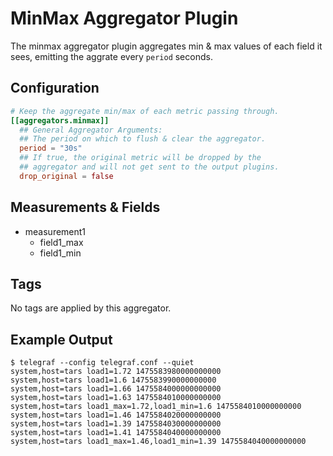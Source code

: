 # MinMax Aggregator Plugin

The minmax aggregator plugin aggregates min & max values of each field it sees,
emitting the aggrate every `period` seconds.

## Configuration

```toml @sample.conf
# Keep the aggregate min/max of each metric passing through.
[[aggregators.minmax]]
  ## General Aggregator Arguments:
  ## The period on which to flush & clear the aggregator.
  period = "30s"
  ## If true, the original metric will be dropped by the
  ## aggregator and will not get sent to the output plugins.
  drop_original = false
```

## Measurements & Fields

- measurement1
  - field1_max
  - field1_min

## Tags

No tags are applied by this aggregator.

## Example Output

```shell
$ telegraf --config telegraf.conf --quiet
system,host=tars load1=1.72 1475583980000000000
system,host=tars load1=1.6 1475583990000000000
system,host=tars load1=1.66 1475584000000000000
system,host=tars load1=1.63 1475584010000000000
system,host=tars load1_max=1.72,load1_min=1.6 1475584010000000000
system,host=tars load1=1.46 1475584020000000000
system,host=tars load1=1.39 1475584030000000000
system,host=tars load1=1.41 1475584040000000000
system,host=tars load1_max=1.46,load1_min=1.39 1475584040000000000
```
